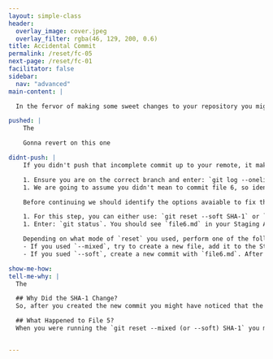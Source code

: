 ```yaml
---
layout: simple-class
header:
  overlay_image: cover.jpeg
  overlay_filter: rgba(46, 129, 200, 0.6)
title: Accidental Commit
permalink: /reset/fc-05
next-page: /reset/fc-01
facilitator: false
sidebar:
  nav: "advanced"
main-content: |  

  In the fervor of making some sweet changes to your repository you might from time to time, accidentally commit some changes to a branch before you were actually ready to commit it. This mistake can be quickly fixed and you can get back to making your project :sparkle:.

pushed: |
    The

    Gonna revert on this one

didnt-push: |
    If you didn't push that incomplete commit up to your remote, it makes it =a little bit easier to resolve this misstep.

    1. Ensure you are on the correct branch and enter: `git log --oneline`.
    1. We are going to assume you didn't mean to commit file 6, so identify the SHA-1 hash for the **adding file 5** commit.

    Before continuing we should identify the options avaiable to fix this mistake. If you want to add additional files to the commit, you can use `git reset --soft`, if you need to make changes to `file6.md`, you should use `git reset --mixed`.

    1. For this step, you can either use: `git reset --soft SHA-1` or `git reset --mixed SHA-1`, where SHA-1 is the SHA-1 hash associated with the **adding file 5** commit. Typically you would use `--mixed` if you wanted to modify `file6.md`, if you just want to add additional files to the commit but leave `file6.md` as it is, you can use `--soft`.  
    1. Enter: `git status`. You should see `file6.md` in your Staging Area (`--soft`) or Working Directory (`--mixed`).

    Depending on what mode of `reset` you used, perform one of the following bonus steps:
    - If you used `--mixed`, try to create a new file, add it to the Staging Area, and create a new commit. After creating the new commit, run `git status` and identify the SHA-1 associated with the new commit.
    - If you sued `--soft`, create a new commit with `file6.md`. After committing it, run `git log --oneline` and identify the SHA-1 associated with the new commit.

show-me-how:
tell-me-why: |
  The

  ## Why Did the SHA-1 Change?
  So, after you created the new commit you might have noticed that the SHA-1 associated with the commit for `file6.md` is now different. That is because the SHA-1 doesn't just identify the file (or files) that have been committed. It also contains additional information like Date, Time, Author, and other information. So, even though you might have created a commit with the exact same file from before, you will have a completely new SHA-1 hash for the commit. Pretty cool, huh?

  ## What Happened to File 5?
  When you were running the `git reset --mixed (or --soft) SHA-1` you might have expected `file5.md` to be included in the files that got sent to the Staging Area or Working Directory. In the 'Tell Me Why' section of the [Committed to the Wrong Branch](/on-demand/reset/fc-04) scenario, we describe a similar situation (What Happened to File 4?). If you want additional context as to why `file5.md` didn't get grabbed when you used `reset`, review that section.


---
```

